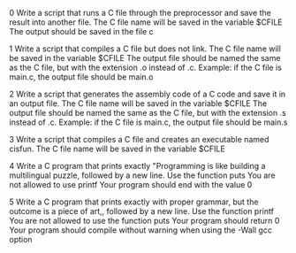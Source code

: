 0 Write a script that runs a C file through the preprocessor and save the result into another file.
The C file name will be saved in the variable $CFILE
The output should be saved in the file c

1 Write a script that compiles a C file but does not link.
The C file name will be saved in the variable $CFILE
The output file should be named the same as the C file, but with the extension .o instead of .c.
Example: if the C file is main.c, the output file should be main.o

2 Write a script that generates the assembly code of a C code and save it in an output file.
The C file name will be saved in the variable $CFILE
The output file should be named the same as the C file, but with the extension .s instead of .c.
Example: if the C file is main.c, the output file should be main.s

3 Write a script that compiles a C file and creates an executable named cisfun.
The C file name will be saved in the variable $CFILE

4 Write a C program that prints exactly "Programming is like building a multilingual puzzle, followed by a new line.
Use the function puts
You are not allowed to use printf
Your program should end with the value 0

5 Write a C program that prints exactly with proper grammar, but the outcome is a piece of art,, followed by a new line.
Use the function printf
You are not allowed to use the function puts
Your program should return 0
Your program should compile without warning when using the -Wall gcc option


